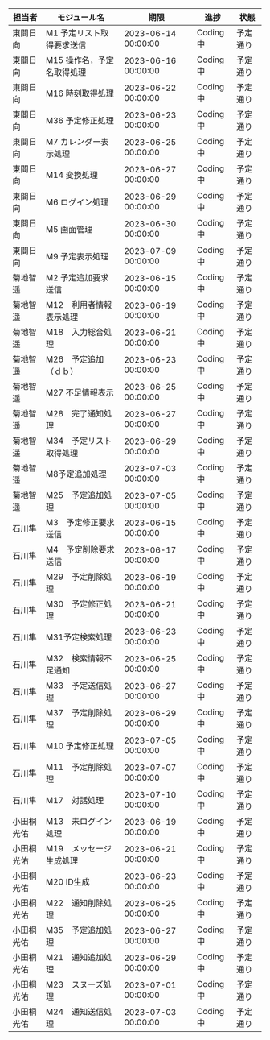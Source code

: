 | 担当者 | モジュール名 | 期限 | 進捗 | 状態 |
|--------|----------------|------|------|------|
| 東間日向 | M1 予定リスト取得要求送信 | 2023-06-14 00:00:00 | Coding中 | 予定通り |
| 東間日向 | M15 操作名，予定名取得処理 | 2023-06-16 00:00:00 | Coding中 | 予定通り |
| 東間日向 | M16 時刻取得処理 | 2023-06-22 00:00:00 | Coding中 | 予定通り |
| 東間日向 | M36 予定修正処理 | 2023-06-23 00:00:00 | Coding中 | 予定通り |
| 東間日向 | M7 カレンダー表示処理 | 2023-06-25 00:00:00 | Coding中 | 予定通り |
| 東間日向 | M14 変換処理 | 2023-06-27 00:00:00 | Coding中 | 予定通り |
| 東間日向 | M6 ログイン処理 | 2023-06-29 00:00:00 | Coding中 | 予定通り |
| 東間日向 | M5 画面管理 | 2023-06-30 00:00:00 | Coding中 | 予定通り |
| 東間日向 | M9 予定表示処理 | 2023-07-09 00:00:00 | Coding中 | 予定通り |
| 菊地智遥 | M2 予定追加要求送信 | 2023-06-15 00:00:00 | Coding中 | 予定通り |
| 菊地智遥 | M12　利用者情報表示処理 | 2023-06-19 00:00:00 | Coding中 | 予定通り |
| 菊地智遥 | M18　入力総合処理 | 2023-06-21 00:00:00 | Coding中 | 予定通り |
| 菊地智遥 | M26　予定追加（ｄｂ） | 2023-06-23 00:00:00 | Coding中 | 予定通り |
| 菊地智遥 | M27 不足情報表示 | 2023-06-25 00:00:00 | Coding中 | 予定通り |
| 菊地智遥 | M28　完了通知処理 | 2023-06-27 00:00:00 | Coding中 | 予定通り |
| 菊地智遥 | M34　予定リスト取得処理 | 2023-06-29 00:00:00 | Coding中 | 予定通り |
| 菊地智遥 | M8予定追加処理 | 2023-07-03 00:00:00 | Coding中 | 予定通り |
| 菊地智遥 | M25　予定追加処理 | 2023-07-05 00:00:00 | Coding中 | 予定通り |
| 石川隼 | M3　予定修正要求送信 | 2023-06-15 00:00:00 | Coding中 | 予定通り |
| 石川隼 | M4　予定削除要求送信 | 2023-06-17 00:00:00 | Coding中 | 予定通り |
| 石川隼 | M29　予定削除処理 | 2023-06-19 00:00:00 | Coding中 | 予定通り |
| 石川隼 | M30　予定修正処理 | 2023-06-21 00:00:00 | Coding中 | 予定通り |
| 石川隼 | M31予定検索処理 | 2023-06-23 00:00:00 | Coding中 | 予定通り |
| 石川隼 | M32　検索情報不足通知 | 2023-06-25 00:00:00 | Coding中 | 予定通り |
| 石川隼 | M33　予定送信処理 | 2023-06-27 00:00:00 | Coding中 | 予定通り |
| 石川隼 | M37　予定削除処理 | 2023-06-29 00:00:00 | Coding中 | 予定通り |
| 石川隼 | M10 予定修正処理 | 2023-07-05 00:00:00 | Coding中 | 予定通り |
| 石川隼 | M11　予定削除処理 | 2023-07-07 00:00:00 | Coding中 | 予定通り |
| 石川隼 | M17　対話処理 | 2023-07-10 00:00:00 | Coding中 | 予定通り |
| 小田桐光佑 | M13　未ログイン処理 | 2023-06-19 00:00:00 | Coding中 | 予定通り |
| 小田桐光佑 | M19　メッセージ生成処理 | 2023-06-21 00:00:00 | Coding中 | 予定通り |
| 小田桐光佑 | M20 ID生成 | 2023-06-23 00:00:00 | Coding中 | 予定通り |
| 小田桐光佑 | M22　通知削除処理 | 2023-06-25 00:00:00 | Coding中 | 予定通り |
| 小田桐光佑 | M35　予定追加処理 | 2023-06-27 00:00:00 | Coding中 | 予定通り |
| 小田桐光佑 | M21　通知追加処理 | 2023-06-29 00:00:00 | Coding中 | 予定通り |
| 小田桐光佑 | M23　スヌーズ処理 | 2023-07-01 00:00:00 | Coding中 | 予定通り |
| 小田桐光佑 | M24　通知送信処理 | 2023-07-03 00:00:00 | Coding中 | 予定通り |
